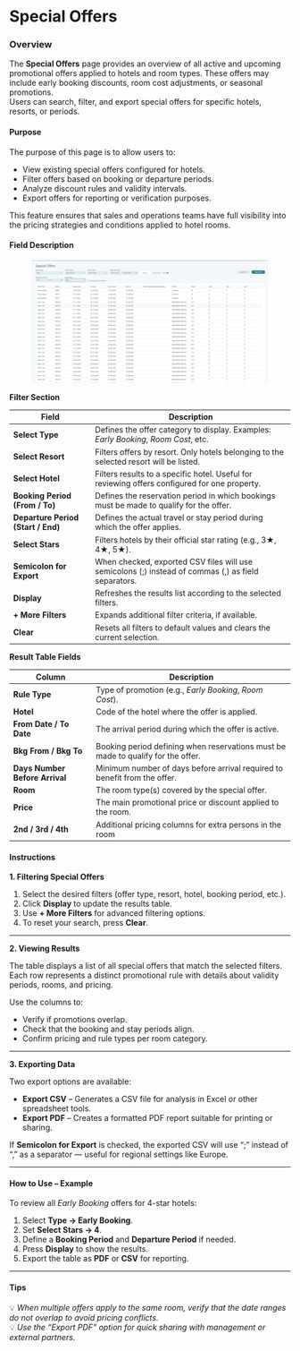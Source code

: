 # Special Offers

### **Overview**

The **Special Offers** page provides an overview of all active and upcoming promotional offers applied to hotels and room types. These offers may include early booking discounts, room cost adjustments, or seasonal promotions.\
Users can search, filter, and export special offers for specific hotels, resorts, or periods.

#### **Purpose**

The purpose of this page is to allow users to:

* View existing special offers configured for hotels.
* Filter offers based on booking or departure periods.
* Analyze discount rules and validity intervals.
* Export offers for reporting or verification purposes.

This feature ensures that sales and operations teams have full visibility into the pricing strategies and conditions applied to hotel rooms.

#### **Field Description**

<figure><img src=".gitbook/assets/image (2) (1) (1) (1) (1).png" alt=""><figcaption></figcaption></figure>

**Filter Section**

| **Field**                          | **Description**                                                                                     |
| ---------------------------------- | --------------------------------------------------------------------------------------------------- |
| **Select Type**                    | Defines the offer category to display. Examples: _Early Booking_, _Room Cost_, etc.                 |
| **Select Resort**                  | Filters offers by resort. Only hotels belonging to the selected resort will be listed.              |
| **Select Hotel**                   | Filters results to a specific hotel. Useful for reviewing offers configured for one property.       |
| **Booking Period (From / To)**     | Defines the reservation period in which bookings must be made to qualify for the offer.             |
| **Departure Period (Start / End)** | Defines the actual travel or stay period during which the offer applies.                            |
| **Select Stars**                   | Filters hotels by their official star rating (e.g., 3★, 4★, 5★).                                    |
| **Semicolon for Export**           | When checked, exported CSV files will use semicolons (;) instead of commas (,) as field separators. |
| **Display**                        | Refreshes the results list according to the selected filters.                                       |
| **+ More Filters**                 | Expands additional filter criteria, if available.                                                   |
| **Clear**                          | Resets all filters to default values and clears the current selection.                              |

**Result Table Fields**

| **Column**                     | **Description**                                                                  |
| ------------------------------ | -------------------------------------------------------------------------------- |
| **Rule Type**                  | Type of promotion (e.g., _Early Booking_, _Room Cost_).                          |
| **Hotel**                      | Code of the hotel where the offer is applied.                                    |
| **From Date / To Date**        | The arrival period during which the offer is active.                             |
| **Bkg From / Bkg To**          | Booking period defining when reservations must be made to qualify for the offer. |
| **Days Number Before Arrival** | Minimum number of days before arrival required to benefit from the offer.        |
| **Room**                       | The room type(s) covered by the special offer.                                   |
| **Price**                      | The main promotional price or discount applied to the room.                      |
| **2nd / 3rd / 4th**            | Additional pricing columns for extra persons in the room                         |

#### **Instructions**

**1. Filtering Special Offers**

1. Select the desired filters (offer type, resort, hotel, booking period, etc.).
2. Click **Display** to update the results table.
3. Use **+ More Filters** for advanced filtering options.
4. To reset your search, press **Clear**.

***

**2. Viewing Results**

The table displays a list of all special offers that match the selected filters.\
Each row represents a distinct promotional rule with details about validity periods, rooms, and pricing.

Use the columns to:

* Verify if promotions overlap.
* Check that the booking and stay periods align.
* Confirm pricing and rule types per room category.

***

**3. Exporting Data**

Two export options are available:

* **Export CSV** – Generates a CSV file for analysis in Excel or other spreadsheet tools.
* **Export PDF** – Creates a formatted PDF report suitable for printing or sharing.

If **Semicolon for Export** is checked, the exported CSV will use “;” instead of “,” as a separator — useful for regional settings like Europe.

***

#### **How to Use – Example**

To review all _Early Booking_ offers for 4-star hotels:

1. Select **Type → Early Booking**.
2. Set **Select Stars → 4**.
3. Define a **Booking Period** and **Departure Period** if needed.
4. Press **Display** to show the results.
5. Export the table as **PDF** or **CSV** for reporting.

***

#### **Tips**

💡 _When multiple offers apply to the same room, verify that the date ranges do not overlap to avoid pricing conflicts._\
💡 _Use the “Export PDF” option for quick sharing with management or external partners._
